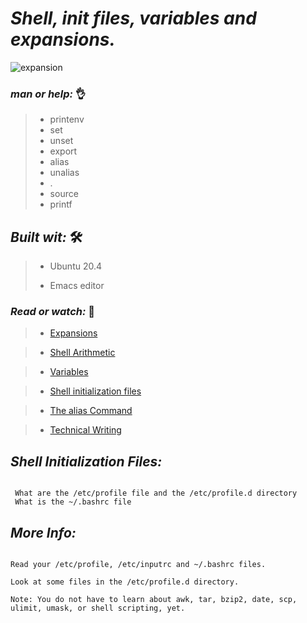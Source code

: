  # **_Shell, init files, variables and expansions._**
 
 ![expansion](https://user-images.githubusercontent.com/85587286/160509889-0ded45bf-3d15-4e5c-87ad-14925fff17e0.jpeg)
 
 
 ### **_man or help:_** 👌

 > * printenv
 > * set
 > * unset
 > * export
 > * alias
 > * unalias
 > * .
 > * source
 > * printf
 
 ## **_Built wit:_** 🛠️
 
 
 > * Ubuntu 20.4
 >
 > * Emacs editor
 
### **_Read or watch:_**  📑

> * [Expansions](http://linuxcommand.org/lc3_lts0080.php)
    
> * [Shell Arithmetic](https://www.gnu.org/software/bash/manual/html_node/Shell-Arithmetic.html)
    
> * [Variables](https://tldp.org/LDP/Bash-Beginners-Guide/html/sect_03_02.html)
    
> * [Shell initialization files](https://tldp.org/LDP/Bash-Beginners-Guide/html/sect_03_01.html)
    
> * [The alias Command](http://www.linfo.org/alias.html)
    
> * [Technical Writing](https://holbertonintranet.s3.amazonaws.com/uploads/misc/2021/6/9112669886fd446a2aa3113c31319d1f468dc160.pdf?X-Amz-Algorithm=AWS4-HMAC-SHA256&X-Amz-Credential=AKIARDDGGGOU5BHMTQX4%2F20220329%2Fus-east-1%2Fs3%2Faws4_request&X-Amz-Date=20220329T004832Z&X-Amz-Expires=86400&X-Amz-SignedHeaders=host&X-Amz-Signature=777f3436303b02d2044e3f0995297f29ac2a1cb3fc03d79ea80975a6723447cb)

 
 ## **_Shell Initialization Files:_**
 
~~~~

 What are the /etc/profile file and the /etc/profile.d directory
 What is the ~/.bashrc file

~~~~

## *_More Info:_*

~~~~

Read your /etc/profile, /etc/inputrc and ~/.bashrc files.

Look at some files in the /etc/profile.d directory.

Note: You do not have to learn about awk, tar, bzip2, date, scp, ulimit, umask, or shell scripting, yet.
~~~~
